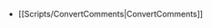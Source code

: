 <!-- Zoottelkeeper: Beginning of the autogenerated index file list  -->
-  [[Scripts/ConvertComments|ConvertComments]]
<!-- Zoottelkeeper: End of the autogenerated index file list  -->
